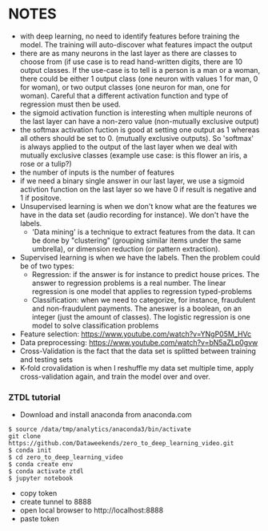 # NOTES

* with deep learning, no need to identify features before training the model. The training will auto-discover what features impact the output
* there are as many neurons in the last layer as there are classes to choose from (if use case is to read hand-written digits, there are 10 output classes. If the use-case is to tell is a person is a man or a woman, there could be either 1 output class (one neuron with values 1 for man, 0 for woman), or two output classes (one neuron for man, one for woman). Careful that a different activation function and type of regression must then be used.
* the sigmoid activation function is interesting when multiple neurons of the last layer can have a non-zero value (non-mutually exclusive output)
* the softmax activation fuction is good at setting one output as 1 whereas all others should be set to 0. (mutually exclusive outputs). So 'softmax' is always applied to the output of the last layer when we deal with mutually exclusive classes (example use case: is this flower an iris, a rose or a tulip?)
* the number of inputs is the number of features
* if we need a binary single answer in our last layer, we use a sigmoid activtion function on the last layer so we have 0 if result is negative and 1 if positove.
* Unsupervised learning is when we don't know what are the features we have in the data set (audio recording for instance). We don't have the labels.
  * 'Data mining' is a technique to extract features from the data. It can be done by "clustering" (grouping similar items under the same umbrella), or dimension reduction (or pattern extraction).
* Supervised learning is when we have the labels. Then the problem could be of two types:
  * Regression: if the answer is for instance to predict house prices. The answer to regression problems is a real number. The linear regression is one model that applies to regression typed-problems
  * Classification: when we need to categorize, for instance, fraudulent and non-fraudulent payments. The aneswer is a boolean, on an integer (just the amount of classes). The logistic regression is one model to solve classification problems
* Feature selection: https://www.youtube.com/watch?v=YNgP05M_HVc
* Data preprocessing: https://www.youtube.com/watch?v=bN5aZLp0gvw
* Cross-Validation is the fact that the data set is splitted between training and testing sets
* K-fold crovalidation is when I reshuffle my data set multiple time, apply cross-validation again, and train the model over and over.


### ZTDL tutorial

* Download and install anaconda from anaconda.com

```
$ source /data/tmp/analytics/anaconda3/bin/activate
git clone https://github.com/Dataweekends/zero_to_deep_learning_video.git
$ conda init
$ cd zero_to_deep_learning_video
$ conda create env
$ conda activate ztdl
$ jupyter notebook
```
*  copy token
* create tunnel to 8888
* open local browser to http://localhost:8888
* paste token
